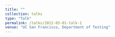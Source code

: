 ```yaml
---
title: ""
collection: talks
type: "Talk"
permalink: /talks/2012-03-01-talk-1
venue: "UC San Francisco, Department of Testing"
---
```



